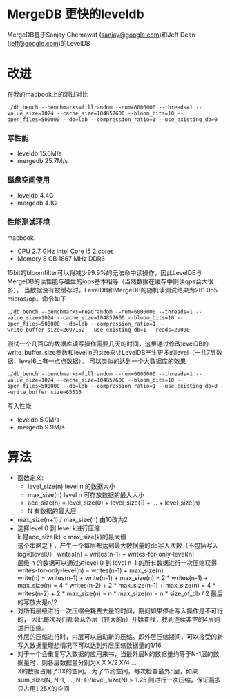 # MergeDB 更快的leveldb

MergeDB基于Sanjay Ghemawat (sanjay@google.com)和Jeff Dean (jeff@google.com)的LevelDB

# 改进

在我的macbook上的测试对比

    ./db_bench --benchmarks=fillrandom --num=6000000 --threads=1 --value_size=1024 --cache_size=104857600 --bloom_bits=10 --open_files=500000 --db=ldb --compression_ratio=1 --use_existing_db=0


### 写性能

*   leveldb 15.6M/s
*   mergedb 25.7M/s

### 磁盘空间使用

*   leveldb 4.4G
*   mergedb 4.1G

### 性能测试环境

macbook.  

*   CPU 2.7 GHz Intel Core i5 2 cores
*   Memory 8 GB 1867 MHz DDR3

15bit的bloomfilter可以将减少99.9%的无法命中读操作，因此LevelDB与MergeDB的读性能与磁盘的iops基本相等（当然数据在缓存中则读qps会大很多）。
当数据没有被缓存时，LevelDB和MergeDB的随机读测试结果为281.055 micros/op。命令如下

    ./db_bench --benchmarks=readrandom --num=6000000 --threads=1 --value_size=1024 --cache_size=104857600 --bloom_bits=10 --open_files=500000 --db=ldb --compression_ratio=1 --write_buffer_size=2097152 --use_existing_db=1 --reads=20000

测试一个几百G的数据库读写操作需要几天的时间，这里通过修改levelDB的write_buffer_size参数和level n的size来让LevelDB产生更多的level（一共7层数据，level6上有一点点数据）。
可以类似的达到一个大数据库的效果

    ./db_bench --benchmarks=fillrandom --num=6000000 --threads=1 --value_size=1024 --cache_size=104857600 --bloom_bits=10 --open_files=500000 --db=ldb --compression_ratio=1 --use_existing_db=0 --write_buffer_size=65536

写入性能

*   leveldb 5.0M/s
*   mergedb 9.9M/s

# 算法

*   函数定义:  
    * level_size(n) level n 的数据大小  
    * max_size(n) level n 可存放数据的最大大小
    * acc_size(n) = level_size(0) + level_size(1) + ... + level_size(n)  
    * N 有数据的最大层
*   max_size(n+1) / max_size(n) 由10改为2
*   选择level 0 到 level k进行压缩  
    k 是acc_size(k) < max_size(k)的最大值  
    这个策略之下，产生一个每层都达到最大数据量的db写入次数（不包括写入log和level0） 
        writes(n) = writes(n-1) + writes-for-only-level(n)  
    层级 n 的数据可以通过对level 0 到 level n-1 的所有数据进行一次压缩获得 
        writes-for-only-level(n) = writes(n-1) + max_size(n)  
        write(n) = writes(n-1) + write(n-1) + max_size(n)
            = 2 * writes(n-1) + max_size(n)
            = 4 * writes(n-2) + 2 * max_size(n-1) + max_size(n)
            = 4 * writes(n-2) + 2 * max_size(n)
            = n * max_size(n)
            = n * size_of_db / 2
    最后的写放大是n/2
*   对所有层级进行一次压缩会耗费大量的时间，期间如果停止写入操作是不可行的，
    因此每次我们都会从外层（较大的n）开始查找，找到连续非空的4层则进行压缩。  
    外层的压缩进行时，内层可以启动新的压缩。即外层压缩期间，可以接受的新写入数据量理想情况下可以达到外层压缩数据量的1/16.  
*   对于一个会重复写入数据的应用来书，当最外层N的数据量约等于N-1层的数据量时，则各层数据量分别为X X X/2 X/4 ...   
    X的数据占用了3X的空间。
    为了节约空间，每次检查最外5层，如果
        sum_size(N, N-1, ..., N-4)/level_size(N) > 1.25
    则进行一次压缩，保证最多只占用1.25X的空间


